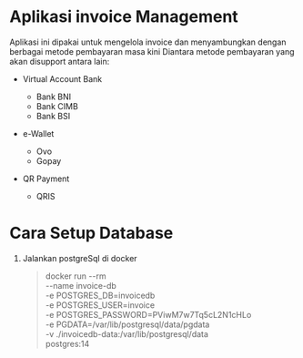 # Aplikasi invoice Management #

Aplikasi ini dipakai untuk mengelola invoice dan menyambungkan dengan berbagai metode pembayaran masa kini 
Diantara metode pembayaran yang akan disupport antara lain:

* Virtual Account Bank
    * Bank BNI
    * Bank CIMB
    * Bank BSI

* e-Wallet 
    * Ovo
    * Gopay

* QR Payment
    * QRIS


# Cara Setup Database #

1. Jalankan postgreSql di docker
    
    > docker run --rm \
    > --name invoice-db \
    > -e POSTGRES_DB=invoicedb \
    > -e POSTGRES_USER=invoice \
    > -e POSTGRES_PASSWORD=PViwM7w7Tq5cL2N1cHLo \
    > -e PGDATA=/var/lib/postgresql/data/pgdata \
    > -v ./invoicedb-data:/var/lib/postgresql/data \
    > postgres:14
    